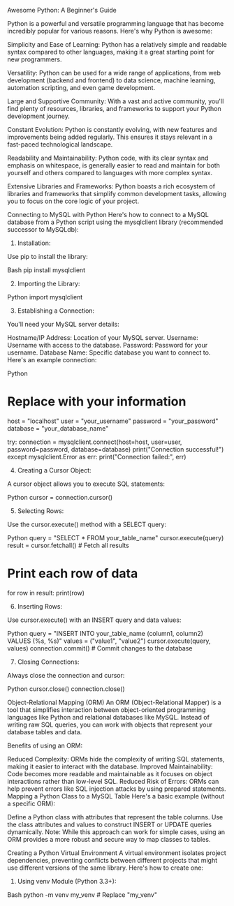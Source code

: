 Awesome Python: A Beginner's Guide

Python is a powerful and versatile programming language that has become incredibly popular for various reasons. Here's why Python is awesome:

Simplicity and Ease of Learning: Python has a relatively simple and readable syntax compared to other languages, making it a great starting point for new programmers.

Versatility: Python can be used for a wide range of applications, from web development (backend and frontend) to data science, machine learning, automation scripting, and even game development.

Large and Supportive Community: With a vast and active community, you'll find plenty of resources, libraries, and frameworks to support your Python development journey.

Constant Evolution: Python is constantly evolving, with new features and improvements being added regularly. This ensures it stays relevant in a fast-paced technological landscape.

Readability and Maintainability: Python code, with its clear syntax and emphasis on whitespace, is generally easier to read and maintain for both yourself and others compared to languages with more complex syntax.

Extensive Libraries and Frameworks: Python boasts a rich ecosystem of libraries and frameworks that simplify common development tasks, allowing you to focus on the core logic of your project.

Connecting to MySQL with Python
Here's how to connect to a MySQL database from a Python script using the mysqlclient library (recommended successor to MySQLdb):

1. Installation:

Use pip to install the library:

Bash
pip install mysqlclient

2. Importing the Library:

Python
import mysqlclient

3. Establishing a Connection:

You'll need your MySQL server details:

Hostname/IP Address: Location of your MySQL server.
Username: Username with access to the database.
Password: Password for your username.
Database Name: Specific database you want to connect to.
Here's an example connection:

Python
# Replace with your information
host = "localhost"
user = "your_username"
password = "your_password"
database = "your_database_name"

try:
  connection = mysqlclient.connect(host=host, user=user, password=password, database=database)
  print("Connection successful!")
except mysqlclient.Error as err:
  print("Connection failed:", err)

4. Creating a Cursor Object:

A cursor object allows you to execute SQL statements:

Python
cursor = connection.cursor()

5. Selecting Rows:

Use the cursor.execute() method with a SELECT query:

Python
query = "SELECT * FROM your_table_name"
cursor.execute(query)
result = cursor.fetchall()  # Fetch all results

# Print each row of data
for row in result:
  print(row)

6. Inserting Rows:

Use cursor.execute() with an INSERT query and data values:

Python
query = "INSERT INTO your_table_name (column1, column2) VALUES (%s, %s)"
values = ("value1", "value2")
cursor.execute(query, values)
connection.commit()  # Commit changes to the database

7. Closing Connections:

Always close the connection and cursor:

Python
cursor.close()
connection.close()

Object-Relational Mapping (ORM)
An ORM (Object-Relational Mapper) is a tool that simplifies interaction between object-oriented programming languages like Python and relational databases like MySQL. Instead of writing raw SQL queries, you can work with objects that represent your database tables and data.

Benefits of using an ORM:

Reduced Complexity: ORMs hide the complexity of writing SQL statements, making it easier to interact with the database.
Improved Maintainability: Code becomes more readable and maintainable as it focuses on object interactions rather than low-level SQL.
Reduced Risk of Errors: ORMs can help prevent errors like SQL injection attacks by using prepared statements.
Mapping a Python Class to a MySQL Table
Here's a basic example (without a specific ORM):

Define a Python class with attributes that represent the table columns.
Use the class attributes and values to construct INSERT or UPDATE queries dynamically.
Note: While this approach can work for simple cases, using an ORM provides a more robust and secure way to map classes to tables.

Creating a Python Virtual Environment
A virtual environment isolates project dependencies, preventing conflicts between different projects that might use different versions of the same library. Here's how to create one:

1. Using venv Module (Python 3.3+):

Bash
python -m venv my_venv  # Replace "my_venv"
